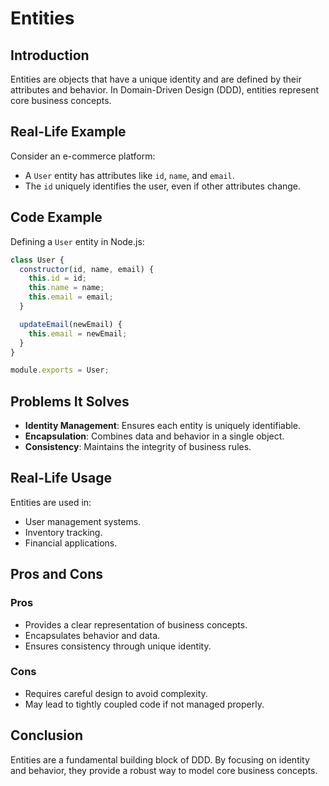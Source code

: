 # Entities

## Introduction
Entities are objects that have a unique identity and are defined by their attributes and behavior. In Domain-Driven Design (DDD), entities represent core business concepts.

## Real-Life Example
Consider an e-commerce platform:
- A `User` entity has attributes like `id`, `name`, and `email`.
- The `id` uniquely identifies the user, even if other attributes change.

## Code Example
Defining a `User` entity in Node.js:
```javascript
class User {
  constructor(id, name, email) {
    this.id = id;
    this.name = name;
    this.email = email;
  }

  updateEmail(newEmail) {
    this.email = newEmail;
  }
}

module.exports = User;
```

## Problems It Solves
- **Identity Management**: Ensures each entity is uniquely identifiable.
- **Encapsulation**: Combines data and behavior in a single object.
- **Consistency**: Maintains the integrity of business rules.

## Real-Life Usage
Entities are used in:
- User management systems.
- Inventory tracking.
- Financial applications.

## Pros and Cons
### Pros
- Provides a clear representation of business concepts.
- Encapsulates behavior and data.
- Ensures consistency through unique identity.

### Cons
- Requires careful design to avoid complexity.
- May lead to tightly coupled code if not managed properly.

## Conclusion
Entities are a fundamental building block of DDD. By focusing on identity and behavior, they provide a robust way to model core business concepts.
